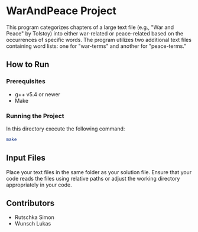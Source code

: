 # WarAndPeace Project

This program categorizes chapters of a large text file (e.g., "War and Peace" by Tolstoy) into either war-related or peace-related based on the occurrences of specific words. The program utilizes two additional text files containing word lists: one for "war-terms" and another for "peace-terms."

## How to Run

### Prerequisites

  * g++ v5.4 or newer
  * Make

### Running the Project

In this directory execute the following command:

```bash
make
```

## Input Files

Place your text files in the same folder as your solution file. Ensure that your code reads the files using relative paths or adjust the working directory appropriately in your code.

## Contributors
- Rutschka Simon
- Wunsch Lukas

